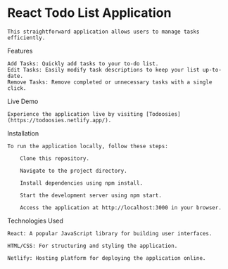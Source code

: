 # React Todo List Application

    This straightforward application allows users to manage tasks efficiently. 

Features
  
    Add Tasks: Quickly add tasks to your to-do list.
    Edit Tasks: Easily modify task descriptions to keep your list up-to-date.
    Remove Tasks: Remove completed or unnecessary tasks with a single click.

Live Demo

    Experience the application live by visiting [Todoosies](https://todoosies.netlify.app/).

Installation

    To run the application locally, follow these steps:

        Clone this repository.
        
        Navigate to the project directory.
        
        Install dependencies using npm install.
        
        Start the development server using npm start.
        
        Access the application at http://localhost:3000 in your browser.
    
Technologies Used

    React: A popular JavaScript library for building user interfaces.
    
    HTML/CSS: For structuring and styling the application.
    
    Netlify: Hosting platform for deploying the application online.

